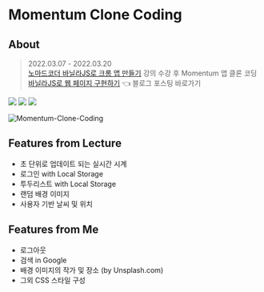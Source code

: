 # Momentum Clone Coding

## About
> 2022.03.07 - 2022.03.20 <br>
> [노마드코더 바닐라JS로 크롬 앱 만들기](https://nomadcoders.co/javascript-for-beginners) 강의 수강 후 Momentum 앱 클론 코딩 <br>
> [바닐라JS로 웹 페이지 구현하기](https://velog.io/@yujinoneill/1-%EB%B0%94%EB%8B%90%EB%9D%BCJS%EB%A1%9C-%EC%9B%B9-%ED%8E%98%EC%9D%B4%EC%A7%80-%EA%B5%AC%ED%98%84%ED%95%98%EA%B8%B0) 👈 블로그 포스팅 바로가기

<img src="https://img.shields.io/badge/html-E34F26?style=for-the-badge&logo=html5&logoColor=white"> <img src="https://img.shields.io/badge/css-1572B6?style=for-the-badge&logo=css3&logoColor=white"> <img src="https://img.shields.io/badge/javascript-F7DF1E?style=for-the-badge&logo=javascript&logoColor=black">

![Momentum-Clone-Coding](https://user-images.githubusercontent.com/98463091/159162640-52723191-6278-440d-9ed6-5a254d873c20.gif)

## Features from Lecture
- 초 단위로 업데이트 되는 실시간 시계
- 로그인 with Local Storage
- 투두리스트 with Local Storage
- 랜덤 배경 이미지
- 사용자 기반 날씨 및 위치

## Features from Me
- 로그아웃
- 검색 in Google
- 배경 이미지의 작가 및 장소 (by Unsplash.com)
- 그외 CSS 스타일 구성

